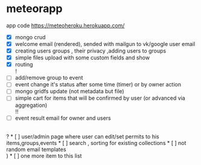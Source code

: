 # meteorapp
app code  https://meteoheroku.herokuapp.com/

* [x] mongo crud
* [x] welcome email (rendered), sended with mailgun to  vk/google user email
* [x] creating users groups , their privacy ,adding users to groups
* [x] simple files upload with some custom fields and show 
* [x] routing
<br> !
* [ ] add/remove group to event 
* [ ] event change it's status after some time (timer) or  by owner action
* [ ] mongo gridfs update (not metadata but file) 
* [ ] simple cart for items that will be confirmed by user (or advanced via aggregation)
<br>  !!
* [ ] event result email for owner and users 
<br>     
?
* [ ] user/admin page where user can edit/set permits to his items,groups,events 
* [ ] search , sorting for existing collections
* [ ] not random email templates
<br> )
* [ ] one more item to this list
